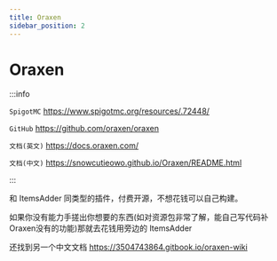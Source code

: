```yaml
---
title: Oraxen
sidebar_position: 2
---
```


# Oraxen

:::info

`SpigotMC` https://www.spigotmc.org/resources/.72448/

`GitHub` https://github.com/oraxen/oraxen

`文档(英文)` https://docs.oraxen.com/

`文档(中文)` https://snowcutieowo.github.io/Oraxen/README.html

:::

和 ItemsAdder 同类型的插件，付费开源，不想花钱可以自己构建。

如果你没有能力手搓出你想要的东西(如对资源包非常了解，能自己写代码补Oraxen没有的功能)那就去花钱用旁边的 ItemsAdder

还找到另一个中文文档 https://3504743864.gitbook.io/oraxen-wiki
